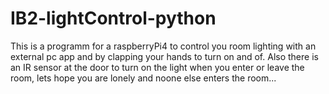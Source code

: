 # IB2-lightControl-python

This is a programm for a raspberryPi4 to control you room lighting with an external pc app and by clapping your hands to turn on and of.
Also there is an IR sensor at the door to turn on the light when you enter or leave the room, lets hope you are lonely and noone else enters the room...
